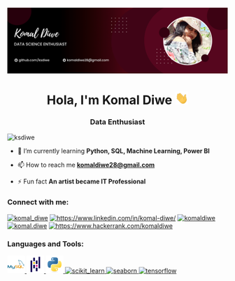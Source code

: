 ![Header](https://github.com/ksdiwe/ksdiwe/blob/main/komaldiwe%20github%20Banner.png "Header")
<h1 align="center">Hola, I'm Komal Diwe <img src="https://github.com/ksdiwe/ksdiwe/blob/main/wave.gif" width="30px"></h1>
<h3 align="center">Data Enthusiast</h3>

<p align="left"> <img src="https://komarev.com/ghpvc/?username=ksdiwe&label=Profile%20views&color=0e75b6&style=flat" alt="ksdiwe" /> </p>

- 🌱 I’m currently learning ****Python, SQL, Machine Learning, Power BI****

- 📫 How to reach me **komaldiwe28@gmail.com**

- ⚡ Fun fact **An artist became IT Professional**

<h3 align="left">Connect with me:</h3>
<p align="left">
<a href="https://twitter.com/komal_diwe" target="blank"><img align="center" src="https://raw.githubusercontent.com/rahuldkjain/github-profile-readme-generator/master/src/images/icons/Social/twitter.svg" alt="komal_diwe" height="30" width="40" /></a>
<a href="https://linkedin.com/in/https://www.linkedin.com/in/komal-diwe/" target="blank"><img align="center" src="https://raw.githubusercontent.com/rahuldkjain/github-profile-readme-generator/master/src/images/icons/Social/linked-in-alt.svg" alt="https://www.linkedin.com/in/komal-diwe/" height="30" width="40" /></a>
<a href="https://kaggle.com/komaldiwe" target="blank"><img align="center" src="https://raw.githubusercontent.com/rahuldkjain/github-profile-readme-generator/master/src/images/icons/Social/kaggle.svg" alt="komaldiwe" height="30" width="40" /></a>
<a href="https://instagram.com/komal.diwe" target="blank"><img align="center" src="https://raw.githubusercontent.com/rahuldkjain/github-profile-readme-generator/master/src/images/icons/Social/instagram.svg" alt="komal.diwe" height="30" width="40" /></a>
<a href="https://www.hackerrank.com/https://www.hackerrank.com/komaldiwe" target="blank"><img align="center" src="https://raw.githubusercontent.com/rahuldkjain/github-profile-readme-generator/master/src/images/icons/Social/hackerrank.svg" alt="https://www.hackerrank.com/komaldiwe" height="30" width="40" /></a>
</p>

<h3 align="left">Languages and Tools:</h3>
<p align="left"> <a href="https://www.mysql.com/" target="_blank" rel="noreferrer"> <img src="https://raw.githubusercontent.com/devicons/devicon/master/icons/mysql/mysql-original-wordmark.svg" alt="mysql" width="40" height="40"/> </a> <a href="https://pandas.pydata.org/" target="_blank" rel="noreferrer"> <img src="https://raw.githubusercontent.com/devicons/devicon/2ae2a900d2f041da66e950e4d48052658d850630/icons/pandas/pandas-original.svg" alt="pandas" width="40" height="40"/> </a> <a href="https://www.python.org" target="_blank" rel="noreferrer"> <img src="https://raw.githubusercontent.com/devicons/devicon/master/icons/python/python-original.svg" alt="python" width="40" height="40"/> </a> <a href="https://scikit-learn.org/" target="_blank" rel="noreferrer"> <img src="https://upload.wikimedia.org/wikipedia/commons/0/05/Scikit_learn_logo_small.svg" alt="scikit_learn" width="40" height="40"/> </a> <a href="https://seaborn.pydata.org/" target="_blank" rel="noreferrer"> <img src="https://seaborn.pydata.org/_images/logo-mark-lightbg.svg" alt="seaborn" width="40" height="40"/> </a> <a href="https://www.tensorflow.org" target="_blank" rel="noreferrer"> <img src="https://www.vectorlogo.zone/logos/tensorflow/tensorflow-icon.svg" alt="tensorflow" width="40" height="40"/> </a> </p>
